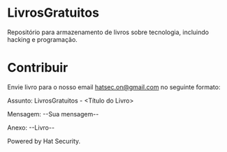 # LivrosGratuitos
Repositório para armazenamento de livros sobre tecnologia, incluindo hacking e programação.

# Contribuir
Envie livro para o nosso email hatsec.on@gmail.com no seguinte formato:

Assunto: LivrosGratuitos - <Título do Livro>

Mensagem: --Sua mensagem--

Anexo: --Livro--

Powered by Hat Security.
